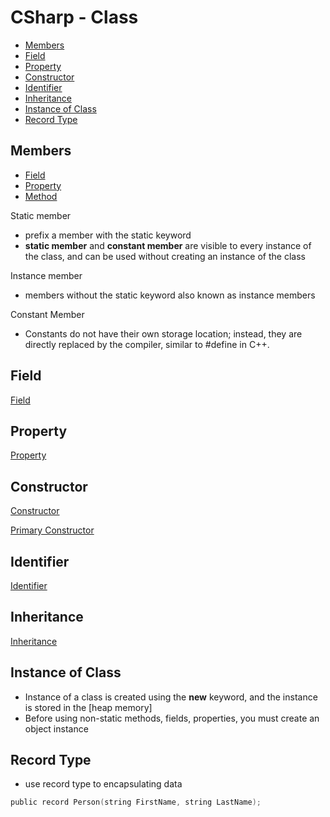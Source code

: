 # CSharp - Class

* [Members](#members)
* [Field](#field)
* [Property](#property)
* [Constructor](#constructor)
* [Identifier](#identifier)
* [Inheritance](#inheritance)
* [Instance of Class](#instance-of-class)
* [Record Type](#record-type)

## Members

- [Field](#field)
- [Property](#property)
- [Method](#method)

Static member

- prefix a member with the static keyword
- **static member** and **constant member** are visible to every instance of the class, and can be used without creating an instance of the class

Instance member

- members without the static keyword also known as instance members

Constant Member

- Constants do not have their own storage location; instead, they are directly replaced by the compiler, similar to #define in C++.

## Field

[Field](csharp-class-field.md)

## Property

[Property](csharp-class-properties.md)

## Constructor

[Constructor](csharp-class-constructor.md)

[Primary Constructor](csharp-primary-constructor.md)

## Identifier

[Identifier]()

## Inheritance

[Inheritance](csharp-inheritance-system.md)

## Instance of Class

- Instance of a class is created using the **new** keyword, and the instance is stored in the [heap memory]
- Before using non-static methods, fields, properties, you must create an object instance

## Record Type

- use record type to encapsulating data

```c
public record Person(string FirstName, string LastName);
```

